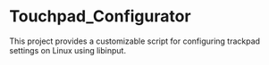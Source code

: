 # Touchpad_Configurator
 This project provides a customizable script for configuring trackpad settings on Linux using libinput.
